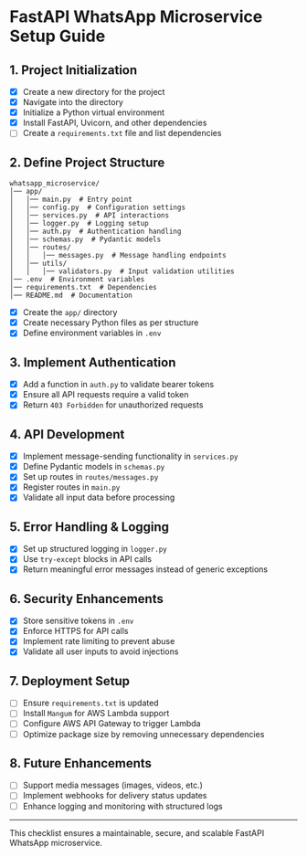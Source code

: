 # FastAPI WhatsApp Microservice Setup Guide

## 1. Project Initialization
- [x] Create a new directory for the project
- [x] Navigate into the directory
- [x] Initialize a Python virtual environment
- [x] Install FastAPI, Uvicorn, and other dependencies
- [ ] Create a `requirements.txt` file and list dependencies

## 2. Define Project Structure
```
whatsapp_microservice/
│── app/
│   │── main.py  # Entry point
│   │── config.py  # Configuration settings
│   │── services.py  # API interactions
│   │── logger.py  # Logging setup
│   │── auth.py  # Authentication handling
│   │── schemas.py  # Pydantic models
│   │── routes/
│   │   │── messages.py  # Message handling endpoints
│   │── utils/
│   │   │── validators.py  # Input validation utilities
│── .env  # Environment variables
│── requirements.txt  # Dependencies
│── README.md  # Documentation
```
- [x] Create the `app/` directory
- [x] Create necessary Python files as per structure
- [x] Define environment variables in `.env`

## 3. Implement Authentication
- [x] Add a function in `auth.py` to validate bearer tokens
- [x] Ensure all API requests require a valid token
- [x] Return `403 Forbidden` for unauthorized requests

## 4. API Development
- [x] Implement message-sending functionality in `services.py`
- [x] Define Pydantic models in `schemas.py`
- [x] Set up routes in `routes/messages.py`
- [x] Register routes in `main.py`
- [x] Validate all input data before processing

## 5. Error Handling & Logging
- [x] Set up structured logging in `logger.py`
- [x] Use `try-except` blocks in API calls
- [x] Return meaningful error messages instead of generic exceptions

## 6. Security Enhancements
- [x] Store sensitive tokens in `.env`
- [x] Enforce HTTPS for API calls
- [x] Implement rate limiting to prevent abuse
- [x] Validate all user inputs to avoid injections

## 7. Deployment Setup
- [ ] Ensure `requirements.txt` is updated
- [ ] Install `Mangum` for AWS Lambda support
- [ ] Configure AWS API Gateway to trigger Lambda
- [ ] Optimize package size by removing unnecessary dependencies

## 8. Future Enhancements
- [ ] Support media messages (images, videos, etc.)
- [ ] Implement webhooks for delivery status updates
- [ ] Enhance logging and monitoring with structured logs

---
This checklist ensures a maintainable, secure, and scalable FastAPI WhatsApp microservice.
